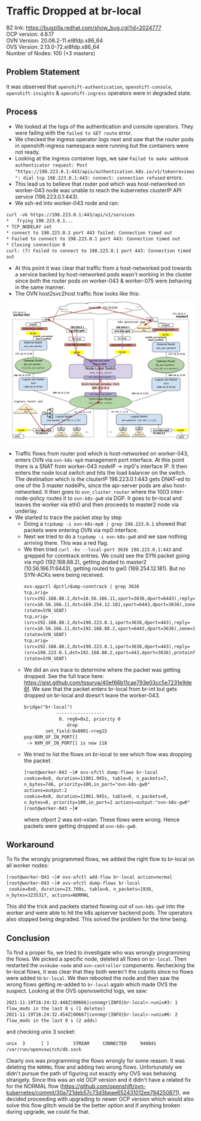 # Traffic Dropped at br-local

BZ link: https://bugzilla.redhat.com/show_bug.cgi?id=2024777  
OCP version: 4.6.17  
OVN Version: 20.06.2-11.el8fdp.x86_64  
OVS Version: 2.13.0-72.el8fdp.x86_64  
Number of Nodes: 100 (+3 masters)

## Problem Statement

It was observed that `openshift-authentication`, `openshift-console`, `openshift-insights` & `openshift-ingress` operators were in degraded state.

## Process

- We looked at the logs of the authentication and console operators. They were failing with the `failed to GET route` error.
- We checked the ingress operator logs next and saw that the router pods in openshift-ingress namespace were running but the containers were not ready.
- Looking at the ingress container logs, we saw `Failed to make webhook authenticator request: Post "https://198.223.0.1:443/apis/authentication.k8s.io/v1/tokenreviews": dial tcp 198.223.0.1:443: connect: connection refused` errors.
- This lead us to believe that router pod which was host-networked on worker-043 node was unable to reach the kubernetes clusterIP API service (198.223.0.1:443).
- We ssh-ed into worker-043 node and ran:
```
curl -vk https://198.223.0.1:443/api/v1/services
*   Trying 198.223.0.1...
* TCP_NODELAY set
* connect to 198.223.0.1 port 443 failed: Connection timed out
* Failed to connect to 198.223.0.1 port 443: Connection timed out
* Closing connection 0
curl: (7) Failed to connect to 198.223.0.1 port 443: Connection timed out
```
- At this point it was clear that traffic from a host-networked pod towards a service backed by host-networked pods wasn't working in the cluster since both the router pods on worker-043 & worker-075 were behaving in the same manner.
- The OVN host2svc2host traffic flow looks like this:

![picture alt](bug-2024777ovn_host2svc2host_topology.svg "OVN host->service->host topology")

- Traffic flows from router pod which is host-networked on worker-043, enters OVN via `ovn-k8s-mp0` management port interface. At this point there is a SNAT from worker-043 nodeIP -> mp0's interface IP. It then enters the node local switch and hits the load balancer on the switch. The destination which is the clsuterIP 198.223.0.1:443 gets DNAT-ed to one of the 3 master nodeIPs, since the api-server pods are also host-networked. It then goes to `ovn_cluster_router` where the 1003 inter-node-policy routes it to `ovn-k8s-gw0` via DGP. It goes to br-local and leaves the worker via eth0 and then proceeds to master2 node via underlay.
- We started to trace the packet step by step
  - Doing a `tcpdump -i ovn-k8s-mp0 | grep 198.223.0.1` showed that packets were entering OVN via mp0 interface.
  - Next we tried to do a `tcpdump -i ovn-k8s-gw0` and we saw nothing arriving there. This was a red flag.
  - We then tried `curl -kv --local-port 3636 198.223.0.1:443` and grepped for conntrack entries. We could see the SYN packet going via mp0 (192.168.88.2), getting dnated to master2 (10.56.166.11:6443), getting routed to gw0 (169.254.12.181). But no SYN-ACKs were being received.
    ```
    ovs-appctl dpctl/dump-conntrack | grep 3636
    tcp,orig=(src=192.168.88.2,dst=10.56.166.11,sport=3636,dport=6443),reply=(src=10.56.166.11,dst=169.254.12.181,sport=6443,dport=3636),zone=270,protoinfo=(state=SYN_SENT)
    tcp,orig=(src=192.168.88.2,dst=198.223.0.1,sport=3636,dport=443),reply=(src=10.56.166.11,dst=192.168.88.2,sport=6443,dport=3636),zone=166,labels=0x2,protoinfo=(state=SYN_SENT)
    tcp,orig=(src=192.168.88.2,dst=198.223.0.1,sport=3636,dport=443),reply=(src=198.223.0.1,dst=192.168.88.2,sport=443,dport=3636),protoinfo=(state=SYN_SENT)
    ```
  - We did an ovs trace to determine where the packet was getting dropped. See the full trace here: https://gist.github.com/tssurya/40ef66b11cae793e03cc5e7231e9de6f. We saw that the packet enters br-local from br-int but gets dropped on br-local and doesn't leave the worker-043.
    ```
    bridge("br-local")
                ------------------
                 0. reg0=0x2, priority 0
                    drop
            set_field:0x8001->reg15
    pop:NXM_OF_IN_PORT[]
     -> NXM_OF_IN_PORT[] is now 118

    ```
  - We tried to list the flows on br-local to see which flow was dropping the packet.
    ```
    [root@worker-043 ~]# ovs-ofctl dump-flows br-local
    cookie=0x0, duration=11961.945s, table=0, n_packets=7, n_bytes=746, priority=100,in_port="ovn-k8s-gw0" actions=output:2
    cookie=0x0, duration=11961.945s, table=0, n_packets=0, n_bytes=0, priority=100,in_port=2 actions=output:"ovn-k8s-gw0"
    [root@worker-043 ~]#
    ```
    where ofport 2 was ext-vxlan. These flows were wrong. Hence packets were getting dropped at `ovn-k8s-gw0`.

## Workaround

To fix the wrongly programmed flows, we added the right flow to br-local on all worker nodes:
```
[root@worker-043 ~]# ovs-ofctl add-flow br-local action=normal
[root@worker-043 ~]# ovs-ofctl dump-flows br-local
 cookie=0x0, duration=23.709s, table=0, n_packets=1938, n_bytes=3235317, actions=NORMAL
```
This did the trick and packets started flowing out of `ovn-k8s-gw0` into the worker and were able to hit the k8s apiserver backend pods. The operators also stopped being degraded. This solved the problem for the time being.

## Conclusion

To find a proper fix, we tried to investigate who was wrongly programming the flows. We picked a specific node, deleted all flows on `br-local`. Then restarted the `ovnkube-node` and `ovn-controller` components. Rechecking the br-local flows, it was clear that they both weren't the culprits since no flows were added to `br-local`. We then rebooted the node and then saw the wrong flows getting re-added to `br-local` again which made OVS the suspect. Looking at the OVS openvswitchd logs, we saw:
```
2021-11-19T16:24:32.448Z|00666|connmgr|INFO|br-local<->unix#3: 1 flow_mods in the last 0 s (1 deletes)
2021-11-19T16:24:32.454Z|00667|connmgr|INFO|br-local<->unix#6: 2 flow_mods in the last 0 s (2 adds)
```
and checking unix 3 socket:
```
unix  3      [ ]         STREAM     CONNECTED     940841   /var/run/openvswitch/db.sock
```

Clearly ovs was programming the flows wrongly for some reason. It was deleting the `NORMAL` flow and adding two wrong flows. Unfortunately we didn't pursue the path of figuring out exactly why OVS was behaving strangely. Since this was an old OCP version and it didn't have a related fix for the NORMAL flow (https://github.com/openshift/ovn-kubernetes/commit/30a721deb57c73d3beae652431012ee784250871), we decided proceeding with upgrading to newer OCP version which would also solve this flow glitch would be the better option and if anything broken during upgrade, we could fix that.